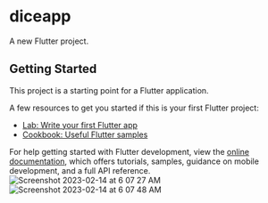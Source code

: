 # diceapp

A new Flutter project.

## Getting Started

This project is a starting point for a Flutter application.

A few resources to get you started if this is your first Flutter project:

- [Lab: Write your first Flutter app](https://docs.flutter.dev/get-started/codelab)
- [Cookbook: Useful Flutter samples](https://docs.flutter.dev/cookbook)

For help getting started with Flutter development, view the
[online documentation](https://docs.flutter.dev/), which offers tutorials,
samples, guidance on mobile development, and a full API reference.
![Screenshot 2023-02-14 at 6 07 27 AM](https://user-images.githubusercontent.com/116253518/218640054-da6273dc-9d52-43f3-96c6-e8436be8cb1e.png)
![Screenshot 2023-02-14 at 6 07 48 AM](https://user-images.githubusercontent.com/116253518/218640059-952e5c8d-00ba-4a6b-a359-a2ef0010a07a.png)
